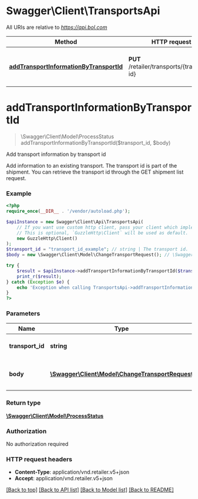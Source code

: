 # Swagger\Client\TransportsApi

All URIs are relative to *https://api.bol.com*

Method | HTTP request | Description
------------- | ------------- | -------------
[**addTransportInformationByTransportId**](TransportsApi.md#addTransportInformationByTransportId) | **PUT** /retailer/transports/{transport-id} | Add transport information by transport id


# **addTransportInformationByTransportId**
> \Swagger\Client\Model\ProcessStatus addTransportInformationByTransportId($transport_id, $body)

Add transport information by transport id

Add information to an existing transport. The transport id is part of the shipment. You can retrieve the transport id through the GET shipment list request.

### Example
```php
<?php
require_once(__DIR__ . '/vendor/autoload.php');

$apiInstance = new Swagger\Client\Api\TransportsApi(
    // If you want use custom http client, pass your client which implements `GuzzleHttp\ClientInterface`.
    // This is optional, `GuzzleHttp\Client` will be used as default.
    new GuzzleHttp\Client()
);
$transport_id = "transport_id_example"; // string | The transport id.
$body = new \Swagger\Client\Model\ChangeTransportRequest(); // \Swagger\Client\Model\ChangeTransportRequest | The change transport requested by the user.

try {
    $result = $apiInstance->addTransportInformationByTransportId($transport_id, $body);
    print_r($result);
} catch (Exception $e) {
    echo 'Exception when calling TransportsApi->addTransportInformationByTransportId: ', $e->getMessage(), PHP_EOL;
}
?>
```

### Parameters

Name | Type | Description  | Notes
------------- | ------------- | ------------- | -------------
 **transport_id** | **string**| The transport id. |
 **body** | [**\Swagger\Client\Model\ChangeTransportRequest**](../Model/ChangeTransportRequest.md)| The change transport requested by the user. | [optional]

### Return type

[**\Swagger\Client\Model\ProcessStatus**](../Model/ProcessStatus.md)

### Authorization

No authorization required

### HTTP request headers

 - **Content-Type**: application/vnd.retailer.v5+json
 - **Accept**: application/vnd.retailer.v5+json

[[Back to top]](#) [[Back to API list]](../../README.md#documentation-for-api-endpoints) [[Back to Model list]](../../README.md#documentation-for-models) [[Back to README]](../../README.md)

